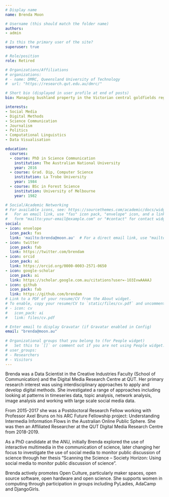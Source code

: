 ```yaml
---
# Display name
name: Brenda Moon

# Username (this should match the folder name)
authors:
- admin

# Is this the primary user of the site?
superuser: true

# Role/position
role: Retired

# Organizations/Affiliations
# organizations:
# - name: DMRC, Queensland University of Technology
#  url: "https://research.qut.edu.au/dmrc/"

# Short bio (displayed in user profile at end of posts)
bio: Managing bushland property in the Victorian central goldfields region. Retired social media researcher - my primary research interest was using interdisciplinary approaches to apply and develop digital methods.

interests:
- Social Media
- Digital Methods
- Science Communication
- Journalism
- Politics
- Computational Linguistics
- Data Visualisation

education:
  courses:
  - course: PhD in Science Communication
    institution: The Australian National University
    year: 2016
  - course: Grad. Dip, Computer Science
    institution: La Trobe University
    year: 1984
  - course: BSc in Forest Science
    institution: University of Melbourne
    year: 1982

# Social/Academic Networking
# For available icons, see: https://sourcethemes.com/academic/docs/widgets/#icons
#   For an email link, use "fas" icon pack, "envelope" icon, and a link in the
#   form "mailto:your-email@example.com" or "#contact" for contact widget.
social:
- icon: envelope
  icon_pack: fas
  link: 'mailto:brenda@moon.au'  # For a direct email link, use "mailto:test@example.org".
- icon: twitter
  icon_pack: fab
  link: https://twitter.com/brendam
- icon: orcid
  icon_pack: ai
  link: https://orcid.org/0000-0003-2571-0650
- icon: google-scholar
  icon_pack: ai
  link: https://scholar.google.com.au/citations?user=-1O3IvwAAAAJ
- icon: github
  icon_pack: fab
  link: https://github.com/brendam
# Link to a PDF of your resume/CV from the About widget.
# To enable, copy your resume/CV to `static/files/cv.pdf` and uncomment the lines below.  
# - icon: cv
#   icon_pack: ai
#   link: files/cv.pdf

# Enter email to display Gravatar (if Gravatar enabled in Config)
email: "brenda@moon.au"
  
# Organizational groups that you belong to (for People widget)
#   Set this to `[]` or comment out if you are not using People widget.  
# user_groups:
# - Researchers
# - Visitors
---
```


Brenda was a Data Scientist in the Creative Industries Faculty (School of Communication) and the Digital Media Research Centre at QUT. Her primary research interest was using interdisciplinary approaches to apply and develop digital methods. She investigated a range of approaches including looking at patterns in timeseries data, topic analysis, network analysis, image analysis and working with large scale social media data.

From 2015-2017 she was a Postdoctoral Research Fellow working with Professor Axel Bruns on his ARC Future Fellowship project: Understanding Intermedia Information Flows in the Australian Online Public Sphere. She was then an Affiliated Researcher at the QUT Digital Media Research Centre from 2018-2019. 

As a PhD candidate at the ANU, initially Brenda explored the use of interactive multimedia in the communication of science, later changing her focus to investigate the use of social media to monitor public discussion of science through her thesis “Scanning the Science – Society Horizon: Using social media to monitor public discussion of science”. 

Brenda actively promotes Open Culture, particularly maker spaces, open source software, open hardware and open science. She supports women in computing through participation in groups including PyLadies, AdaCamp and DjangoGirls.

